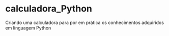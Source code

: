 # calculadora_Python
Criando uma calculadora para por em prática os conhecimentos adquiridos em linguagem Python
